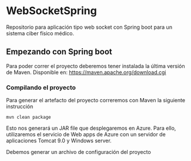 # WebSocketSpring
Repositorio para aplicación tipo web socket con Spring boot para un sistema ciber físico médico.

## Empezando con Spring boot
Para poder correr el proyecto deberemos tener instalada la última versión de Maven. Disponible en:
https://maven.apache.org/download.cgi

### Compilando el proyecto

Para generar el artefacto del proyecto correremos con Maven la siguiente instrucción
```
mvn clean package
```
Esto nos generará un JAR file que desplegaremos en Azure. Para ello, utilizaremos el servicio de Web apps de Azure con un servidor de aplicaciones Tomcat 9.0 y Windows server.

Debemos generar un archivo de configuración del proyecto
